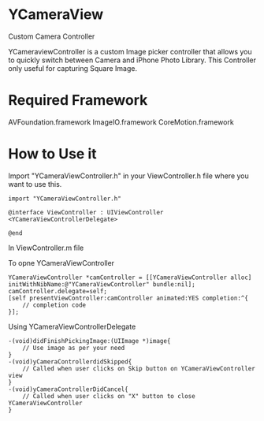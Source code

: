 YCameraView
===========

Custom Camera Controller

YCameraviewController is a custom Image picker controller that allows you to quickly switch between Camera and iPhone Photo Library.
This Controller only useful for capturing Square Image.

Required Framework
==================

AVFoundation.framework
ImageIO.framework
CoreMotion.framework

How to Use it
=============

Import "YCameraViewController.h" in your ViewController.h file where you want to use this.
```objc
import "YCameraViewController.h"

@interface ViewController : UIViewController <YCameraViewControllerDelegate>

@end
```
In ViewController.m file

To opne YCameraViewController
```objc
YCameraViewController *camController = [[YCameraViewController alloc] initWithNibName:@"YCameraViewController" bundle:nil];
camController.delegate=self;
[self presentViewController:camController animated:YES completion:^{
    // completion code
}];
```
Using YCameraViewControllerDelegate
```objc
-(void)didFinishPickingImage:(UIImage *)image{
    // Use image as per your need
}
-(void)yCameraControllerdidSkipped{
    // Called when user clicks on Skip button on YCameraViewController view
}
-(void)yCameraControllerDidCancel{
    // Called when user clicks on "X" button to close YCameraViewController
}
```
